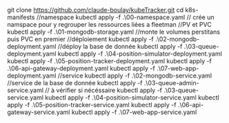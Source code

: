 git clone https://github.com/claude-boulay/kubeTracker.git
cd k8s-manifests
//namespace
kubectl apply -f .\00-namespace.yaml // crée un namspace pour y regrouper les ressources liées a fleetman
//PV et PVC
kubectl apply -f .\01-mongodb-storage.yaml //monte le volumes perstitans puis PVC en premier
//déploiement
kubectl apply -f .\02-mongodb-deployment.yaml //déploy la base de donnée
kubectl apply -f .\03-queue-deployment.yaml 
kubectl apply -f .\04-position-simulator-deployment.yaml
kubectl apply -f .\05-position-tracker-deployment.yaml
kubectl apply -f .\06-api-gateway-deployment.yaml
kubectl apply -f .\07-web-app-deployment.yaml
//service
kubectl apply -f .\02-mongodb-service.yaml //service de la base de donnée
kubectl apply -f .\03-queue-admin-service.yaml // à vérifier si nécéssaire
kubectl apply -f .\03-queue-service.yaml
kubectl apply -f .\04-position-simulator-service.yaml 
kubectl apply -f .\05-position-tracker-service.yaml
kubectl apply -f .\06-api-gateway-service.yaml
kubectl apply -f .\07-web-app-service.yaml